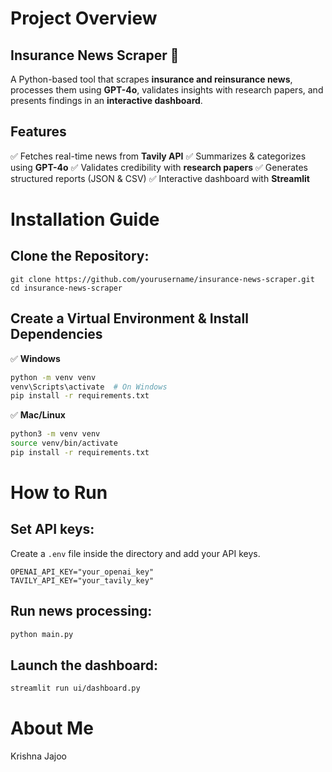 # Project Overview

## Insurance News Scraper 🚀

A Python-based tool that scrapes **insurance and reinsurance news**, processes them using **GPT-4o**, validates insights with research papers, and presents findings in an **interactive dashboard**.

## Features

✅ Fetches real-time news from **Tavily API**
✅ Summarizes & categorizes using **GPT-4o**
✅ Validates credibility with **research papers**
✅ Generates structured reports (JSON & CSV)
✅ Interactive dashboard with **Streamlit**

# Installation Guide

## Clone the Repository:

```env
git clone https://github.com/yourusername/insurance-news-scraper.git  
cd insurance-news-scraper
```

## Create a Virtual Environment & Install Dependencies

✅ **Windows**

```bash
python -m venv venv
venv\Scripts\activate  # On Windows
pip install -r requirements.txt
```

✅ **Mac/Linux**

```bash
python3 -m venv venv
source venv/bin/activate
pip install -r requirements.txt  
```

# **How to Run**

## Set API keys:

Create a `.env` file inside the directory and add your API keys.

```env
OPENAI_API_KEY="your_openai_key"  
TAVILY_API_KEY="your_tavily_key"
```

## Run news processing:

```md
python main.py 
```

## Launch the dashboard:

```md
streamlit run ui/dashboard.py  
```

# About Me

Krishna Jajoo
